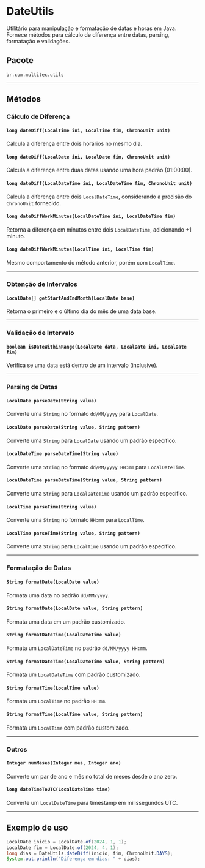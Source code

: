 # DateUtils

Utilitário para manipulação e formatação de datas e horas em Java. Fornece métodos para cálculo de diferença entre datas, parsing, formatação e validações.

## Pacote

`br.com.multitec.utils`

---

## Métodos

### Cálculo de Diferença

#### `long dateDiff(LocalTime ini, LocalTime fim, ChronoUnit unit)`
Calcula a diferença entre dois horários no mesmo dia.

#### `long dateDiff(LocalDate ini, LocalDate fim, ChronoUnit unit)`
Calcula a diferença entre duas datas usando uma hora padrão (01:00:00).

#### `long dateDiff(LocalDateTime ini, LocalDateTime fim, ChronoUnit unit)`
Calcula a diferença entre dois `LocalDateTime`, considerando a precisão do `ChronoUnit` fornecido.

#### `long dateDiffWorkMinutes(LocalDateTime ini, LocalDateTime fim)`
Retorna a diferença em minutos entre dois `LocalDateTime`, adicionando +1 minuto.

#### `long dateDiffWorkMinutes(LocalTime ini, LocalTime fim)`
Mesmo comportamento do método anterior, porém com `LocalTime`.

---

### Obtenção de Intervalos

#### `LocalDate[] getStartAndEndMonth(LocalDate base)`
Retorna o primeiro e o último dia do mês de uma data base.

---

### Validação de Intervalo

#### `boolean isDateWithinRange(LocalDate data, LocalDate ini, LocalDate fim)`
Verifica se uma data está dentro de um intervalo (inclusive).

---

### Parsing de Datas

#### `LocalDate parseDate(String value)`
Converte uma `String` no formato `dd/MM/yyyy` para `LocalDate`.

#### `LocalDate parseDate(String value, String pattern)`
Converte uma `String` para `LocalDate` usando um padrão específico.

#### `LocalDateTime parseDateTime(String value)`
Converte uma `String` no formato `dd/MM/yyyy HH:mm` para `LocalDateTime`.

#### `LocalDateTime parseDateTime(String value, String pattern)`
Converte uma `String` para `LocalDateTime` usando um padrão específico.

#### `LocalTime parseTime(String value)`
Converte uma `String` no formato `HH:mm` para `LocalTime`.

#### `LocalTime parseTime(String value, String pattern)`
Converte uma `String` para `LocalTime` usando um padrão específico.

---

### Formatação de Datas

#### `String formatDate(LocalDate value)`
Formata uma data no padrão `dd/MM/yyyy`.

#### `String formatDate(LocalDate value, String pattern)`
Formata uma data em um padrão customizado.

#### `String formatDateTime(LocalDateTime value)`
Formata um `LocalDateTime` no padrão `dd/MM/yyyy HH:mm`.

#### `String formatDateTime(LocalDateTime value, String pattern)`
Formata um `LocalDateTime` com padrão customizado.

#### `String formatTime(LocalTime value)`
Formata um `LocalTime` no padrão `HH:mm`.

#### `String formatTime(LocalTime value, String pattern)`
Formata um `LocalTime` com padrão customizado.

---

### Outros

#### `Integer numMeses(Integer mes, Integer ano)`
Converte um par de ano e mês no total de meses desde o ano zero.

#### `long dateTimeToUTC(LocalDateTime time)`
Converte um `LocalDateTime` para timestamp em milissegundos UTC.

---

## Exemplo de uso

```java
LocalDate inicio = LocalDate.of(2024, 1, 1);
LocalDate fim = LocalDate.of(2024, 4, 1);
long dias = DateUtils.dateDiff(inicio, fim, ChronoUnit.DAYS);
System.out.println("Diferença em dias: " + dias);
```